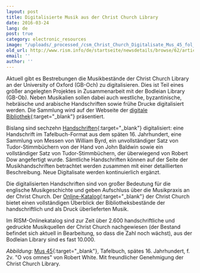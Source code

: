 ```yaml
---
layout: post
title: Digitalisierte Musik aus der Christ Church Library
date: 2016-03-24
lang: de
post: true
category: electronic_resources
image: "/uploads/_processed_/csm_Christ_Church_Digitalisate_Mus_45_fol_2v_d8cbd864b6.jpg"
old_url: http://www.rism.info/de/startseite/newsdetails/browse/62/article/64/digitized-music-from-christ-church-library.html
email: ''
author: ''
---
```



Aktuell gibt es Bestrebungen die Musikbestände der Christ Church Library an der University of Oxford (GB-Och) zu digitalisieren. Dies ist Teil eines größer angelegten Projektes in Zusammenarbeit mit der Bodleian Library (GB-Ob). Neben Musikalien sollen dabei auch westliche, byzantinische, hebräische und arabische Handschriften sowie frühe Drucke digitalisiert werden. Die Sammlung wird auf der Webseite der [digitale Bibliothek](http://www.chch.ox.ac.uk/library-and-archives/digital-library){:target="_blank"} präsentiert.

Bislang sind sechzehn [Handschriften](http://www.chch.ox.ac.uk/library-and-archives/music-manuscripts){:target="_blank"} digitalisiert: eine Handschrift im Tafelbuch-Format aus dem späten 16. Jahrhundert, eine Sammlung von Messen von William Byrd, ein unvollständiger Satz von Tudor-Stimmbüchern von der Hand von John Baldwin sowie ein vollständiger Satz von Tudor-Stimmbüchern, der überwiegend von Robert Dow angefertigt wurde. Sämtliche Handschriften können auf der Seite der Musikhandschriften betrachtet werden zusammen mit einer detaillierten Beschreibung. Neue Digitalisate werden kontinuierlich ergänzt.

Die digitalisierten Handschriften sind von großer Bedeutung für die englische Musikgeschichte und geben Aufschluss über die Musikpraxis an der Christ Church. Der [Online-Katalog](http://library.chch.ox.ac.uk/music/page.php?page=Home%20page){:target="_blank"} der Christ Church bietet einen vollständigen Überblick der Bibliotheksbestände der handschriftlich und als Druck überlieferten Musik.



Im RISM-Onlinekatalog sind zur Zeit über 2.600 handschriftliche und gedruckte Musikquellen der Christ Church nachgewiesen (der Bestand befindet sich aktuell in Bearbeitung, so dass die Zahl noch wächst), aus der Bodleian Library sind es fast 10.000.

_Abbildung_: [Mus 45](http://viewer.bodleian.ox.ac.uk/christchurch/page.php?book=mus._45&page=8){:target="_blank"}, Tafelbuch, spätes 16. Jahrhundert, f. 2v. "O vos omnes" von Robert White. Mit freundlicher Genehmigung der Christ Church Library.

<script type="text/javascript">var switchTo5x=true;</script><script type="text/javascript" src="http://w.sharethis.com/button/buttons.js"></script><script type="text/javascript">stLight.options({publisher: "9b601438-1ce1-49d8-bfd7-9cff5df54c17", doNotHash: false, doNotCopy: false, hashAddressBar: false});</script>